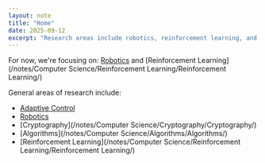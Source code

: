 ```yaml
---
layout: note
title: "Home"
date: 2025-09-12
excerpt: "Research areas include robotics, reinforcement learning, and algorithms. Focus is on robotics and reinforcement learning."
---
```


For now, we're focusing on:
[Robotics](/notes/Robotics/Robotics/) and [Reinforcement Learning](/notes/Computer Science/Reinforcement Learning/Reinforcement Learning/)


General areas of research include:
- [Adaptive Control](/notes/adaptive-control/)
- [Robotics](/notes/Robotics/Robotics/)
- [Cryptography](/notes/Computer Science/Cryptography/Cryptography/)
- [Algorithms](/notes/Computer Science/Algorithms/Algorithms/)
- [Reinforcement Learning](/notes/Computer Science/Reinforcement Learning/Reinforcement Learning/)
